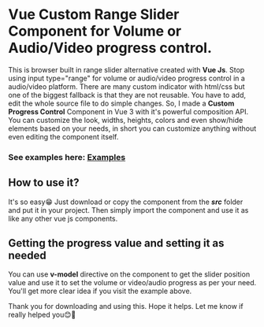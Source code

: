 # Vue Custom Range Slider Component for Volume or Audio/Video progress control.
This is browser built in range slider alternative created with **Vue Js**. Stop using input type="range" for volume or audio/video progress control in a audio/video platform. 
There are many custom indicator with html/css but one of the biggest fallback is that they are not reusable. 
You have to add, edit the whole source file to do simple changes. So, I made a **Custom Progress Control** Component in Vue 3 with 
it's powerful composition API. You can customize the look, widths, heights, colors and even show/hide elements based on your needs, in short you can customize anything
without even editing the component itself.

### See examples here: [Examples](https://stackblitz.com/edit/vue-custom-range-slider-example)

## How to use it?

It's so easy😁 Just download or copy the component from the ***src*** folder and put it in your project. Then simply import the component and use it as like any other vue js components. 

## Getting the progress value and setting it as needed

You can use **v-model** directive on the component
to get the slider position value and use it to set the volume or video/audio progress as per your need. You'll get more clear idea if you visit the example above.


Thank you for downloading and using this. Hope it helps. Let me know if really helped you😊💖
